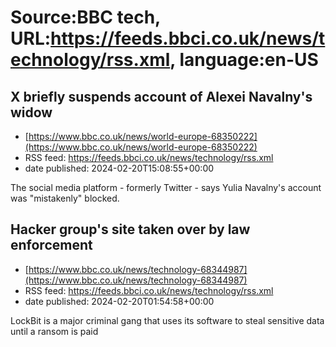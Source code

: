 # Source:BBC tech, URL:https://feeds.bbci.co.uk/news/technology/rss.xml, language:en-US

## X briefly suspends account of Alexei Navalny's widow
 - [https://www.bbc.co.uk/news/world-europe-68350222](https://www.bbc.co.uk/news/world-europe-68350222)
 - RSS feed: https://feeds.bbci.co.uk/news/technology/rss.xml
 - date published: 2024-02-20T15:08:55+00:00

The social media platform - formerly Twitter - says Yulia Navalny's account was "mistakenly" blocked.

## Hacker group's site taken over by law enforcement
 - [https://www.bbc.co.uk/news/technology-68344987](https://www.bbc.co.uk/news/technology-68344987)
 - RSS feed: https://feeds.bbci.co.uk/news/technology/rss.xml
 - date published: 2024-02-20T01:54:58+00:00

LockBit is a major criminal gang that uses its software to steal sensitive data until a ransom is paid

